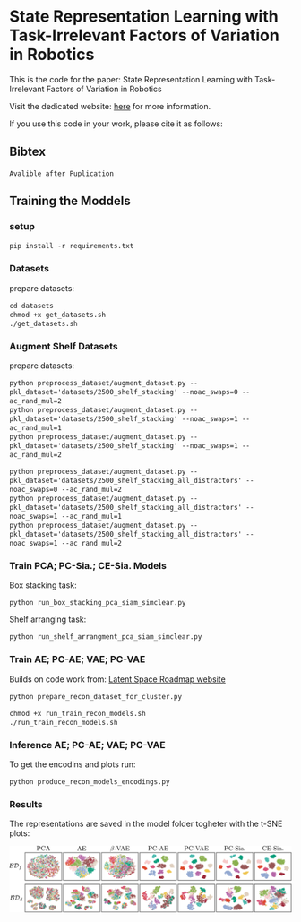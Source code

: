 # State Representation Learning with Task-Irrelevant Factors of Variation in Robotics
This is the code for the paper: State Representation Learning with Task-Irrelevant Factors of Variation in Robotics

Visit the dedicated website: [here](https://anonymous-icml2021.github.io/website/) for more information.

If you use this code in your work, please cite it as follows:


## Bibtex

```
Avalible after Puplication
```

## Training the Moddels

### setup

```
pip install -r requirements.txt
```

### Datasets
prepare datasets:
```
cd datasets
chmod +x get_datasets.sh
./get_datasets.sh
```

### Augment Shelf Datasets
prepare datasets:
```
python preprocess_dataset/augment_dataset.py --pkl_dataset='datasets/2500_shelf_stacking' --noac_swaps=0 --ac_rand_mul=2
python preprocess_dataset/augment_dataset.py --pkl_dataset='datasets/2500_shelf_stacking' --noac_swaps=1 --ac_rand_mul=1
python preprocess_dataset/augment_dataset.py --pkl_dataset='datasets/2500_shelf_stacking' --noac_swaps=1 --ac_rand_mul=2
```

```
python preprocess_dataset/augment_dataset.py --pkl_dataset='datasets/2500_shelf_stacking_all_distractors' --noac_swaps=0 --ac_rand_mul=2
python preprocess_dataset/augment_dataset.py --pkl_dataset='datasets/2500_shelf_stacking_all_distractors' --noac_swaps=1 --ac_rand_mul=1
python preprocess_dataset/augment_dataset.py --pkl_dataset='datasets/2500_shelf_stacking_all_distractors' --noac_swaps=1 --ac_rand_mul=2
```



### Train PCA; PC-Sia.; CE-Sia. Models
Box stacking task:

```
python run_box_stacking_pca_siam_simclear.py
```

Shelf arranging task:
```
python run_shelf_arrangment_pca_siam_simclear.py
```

### Train AE; PC-AE; VAE; PC-VAE

Builds on code work from: [Latent Space Roadmap website](https://visual-action-planning.github.io/lsr/)
```
python prepare_recon_dataset_for_cluster.py
```

```
chmod +x run_train_recon_models.sh
./run_train_recon_models.sh
```

### Inference AE; PC-AE; VAE; PC-VAE
To get the encodins and plots run:

```
python produce_recon_models_encodings.py
```


### Results

The representations are saved in the model folder togheter with the t-SNE plots:

![plots example](box_stacking.png)



